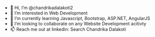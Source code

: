 - 👋 Hi, I’m @chandrikadalakoti2
- 👀 I’m interested in Web Development
- 🌱 I’m currently learning Javascript, Bootstrap, ASP.NET, AngularJS
- 💞️ I’m looking to collaborate on any Website Development acitivty
- 📫 Reach me out at linkedin: Search Chandrika Dalakoti

<!---
chandrikadalakoti2/chandrikadalakoti2 is a ✨ special ✨ repository because its `README.md` (this file) appears on your GitHub profile.
You can click the Preview link to take a look at your changes.
--->

